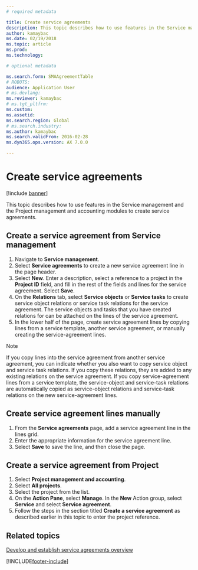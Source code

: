 ```yaml
---
# required metadata

title: Create service agreements
description: This topic describes how to use features in the Service management and the Project management and accounting modules to create service agreements.
author: kamaybac
ms.date: 02/19/2018
ms.topic: article
ms.prod: 
ms.technology: 

# optional metadata

ms.search.form: SMAAgreementTable
# ROBOTS: 
audience: Application User
# ms.devlang: 
ms.reviewer: kamaybac
# ms.tgt_pltfrm: 
ms.custom: 
ms.assetid: 
ms.search.region: Global
# ms.search.industry: 
ms.author: kamaybac
ms.search.validFrom: 2016-02-28
ms.dyn365.ops.version: AX 7.0.0

---
```


# Create service agreements

[!include [banner](../includes/banner.md)]

This topic describes how to use features in the Service management and the
Project management and accounting modules to create service agreements.

## Create a service agreement from Service management

1. Navigate to **Service management**.
2. Select **Service agreements** to create a new service agreement line in the page header. 
3. Select **New**. Enter a description, select a reference to a project in the **Project ID** field, and fill in the rest of the fields and lines for the service agreement. Select **Save**.
4. On the **Relations** tab, select **Service objects** or **Service tasks** to create service object relations or service task relations for the service agreement. The service objects and tasks that you have created relations for can be attached on the lines of the service agreement.
5. In the lower half of the page, create service agreement lines by copying lines from a service template, another service agreement,
or manually creating the service-agreement lines.

> [!NOTE]
> If you copy lines into the service agreement from another service agreement, you can indicate whether you also want to copy service object and service task relations. If you copy these relations, they are added to any existing relations on the service agreement. If you copy service-agreement lines from a service template, the service-object and service-task relations are automatically copied
as service-object relations and service-task relations on the new service-agreement lines.

## Create service agreement lines manually

1. From the **Service agreements** page, add a service agreement line in the lines grid. 
2. Enter the appropriate information for the service agreement line. 
3. Select **Save** to save the line, and then close the page.

## Create a service agreement from Project

1. Select **Project management and accounting**.
2. Select **All projects**.
3. Select the project from the list.
4. On the **Action Pane**, select **Manage**. In the **New** Action group, select **Service** and select **Service agreement**.
5. Follow the steps in the section titled **Create a service agreement** as described earlier in this topic to enter the project reference.


## Related topics

[Develop and establish service agreements overview](service-agreements.md)




[!INCLUDE[footer-include](../../includes/footer-banner.md)]